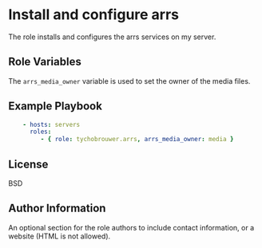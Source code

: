 Install and configure arrs
=========

The role installs and configures the arrs services on my server.

Role Variables
--------------

The ```arrs_media_owner``` variable is used to set the owner of the media files.

Example Playbook
----------------

```yaml
    - hosts: servers
      roles:
         - { role: tychobrouwer.arrs, arrs_media_owner: media }
```

License
-------

BSD

Author Information
------------------

An optional section for the role authors to include contact information, or a website (HTML is not allowed).

